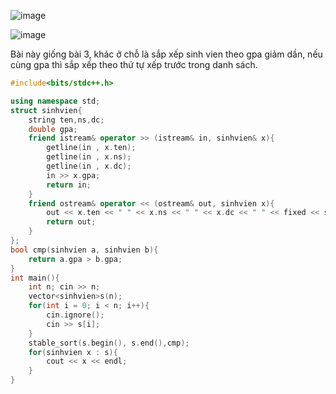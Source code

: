 ![image](https://github.com/Llam-a/Practice_Cpp/assets/115911041/0398e731-a522-4aed-b934-ef77e5207885)

![image](https://github.com/Llam-a/Practice_Cpp/assets/115911041/9903f6e0-150c-45b8-9587-16c746c67df6)

Bài này giống bài 3, khác ở chỗ là sắp xếp sinh vien theo gpa giảm dần, nếu cùng gpa thì sắp xếp theo thứ tự xếp trước trong danh sách.

```cpp
#include<bits/stdc++.h>

using namespace std;
struct sinhvien{
    string ten,ns,dc;
    double gpa;
    friend istream& operator >> (istream& in, sinhvien& x){
        getline(in , x.ten);
        getline(in , x.ns);
        getline(in , x.dc);
        in >> x.gpa;
        return in;
    }
    friend ostream& operator << (ostream& out, sinhvien x){
        out << x.ten << " " << x.ns << " " << x.dc << " " << fixed << setprecision(2) << x.gpa;
        return out;
    }
};
bool cmp(sinhvien a, sinhvien b){
    return a.gpa > b.gpa;
}
int main(){
    int n; cin >> n;
    vector<sinhvien>s(n);
    for(int i = 0; i < n; i++){
        cin.ignore();
        cin >> s[i];
    }
    stable_sort(s.begin(), s.end(),cmp);
    for(sinhvien x : s){
        cout << x << endl;
    }
}
```
